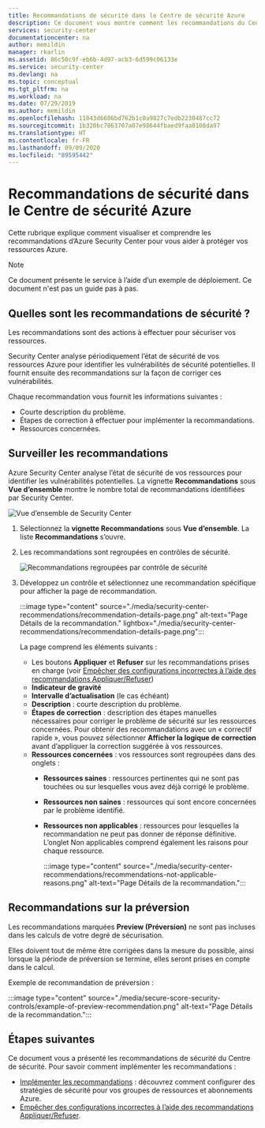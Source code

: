 ```yaml
---
title: Recommandations de sécurité dans le Centre de sécurité Azure
description: Ce document vous montre comment les recommandations du Centre de sécurité Azure peuvent vous aider à protéger vos ressources Azure et à rester en conformité avec les stratégies de sécurité.
services: security-center
documentationcenter: na
author: memildin
manager: rkarlin
ms.assetid: 86c50c9f-eb6b-4d97-acb3-6d599c06133e
ms.service: security-center
ms.devlang: na
ms.topic: conceptual
ms.tgt_pltfrm: na
ms.workload: na
ms.date: 07/29/2019
ms.author: memildin
ms.openlocfilehash: 11043d6686bd762b1c0a9827c7edb2230487cc72
ms.sourcegitcommit: 1b320bc7863707a07e98644fbaed9faa0108da97
ms.translationtype: HT
ms.contentlocale: fr-FR
ms.lasthandoff: 09/09/2020
ms.locfileid: "89595442"
---
```

# <a name="security-recommendations-in-azure-security-center"></a>Recommandations de sécurité dans le Centre de sécurité Azure 
Cette rubrique explique comment visualiser et comprendre les recommandations d’Azure Security Center pour vous aider à protéger vos ressources Azure.

> [!NOTE]
> Ce document présente le service à l’aide d’un exemple de déploiement.  Ce document n'est pas un guide pas à pas.
>

## <a name="what-are-security-recommendations"></a>Quelles sont les recommandations de sécurité ?

Les recommandations sont des actions à effectuer pour sécuriser vos ressources.

Security Center analyse périodiquement l’état de sécurité de vos ressources Azure pour identifier les vulnérabilités de sécurité potentielles. Il fournit ensuite des recommandations sur la façon de corriger ces vulnérabilités.

Chaque recommandation vous fournit les informations suivantes :

- Courte description du problème.
- Étapes de correction à effectuer pour implémenter la recommandations.
- Ressources concernées.

## <a name="monitor-recommendations"></a>Surveiller les recommandations <a name="monitor-recommendations"></a>

Azure Security Center analyse l’état de sécurité de vos ressources pour identifier les vulnérabilités potentielles. La vignette **Recommandations** sous **Vue d’ensemble** montre le nombre total de recommandations identifiées par Security Center.

![Vue d’ensemble de Security Center](./media/security-center-recommendations/asc-overview.png)

1. Sélectionnez la **vignette Recommandations** sous **Vue d’ensemble**. La liste **Recommandations** s’ouvre.

1. Les recommandations sont regroupées en contrôles de sécurité.

      ![Recommandations regroupées par contrôle de sécurité](./media/security-center-recommendations/view-recommendations.png)

1. Développez un contrôle et sélectionnez une recommandation spécifique pour afficher la page de recommandation.

    :::image type="content" source="./media/security-center-recommendations/recommendation-details-page.png" alt-text="Page Détails de la recommandation." lightbox="./media/security-center-recommendations/recommendation-details-page.png":::

    La page comprend les éléments suivants :

    - Les boutons **Appliquer** et **Refuser** sur les recommandations prises en charge (voir [Empêcher des configurations incorrectes à l’aide des recommandations Appliquer/Refuser](prevent-misconfigurations.md))
    - **Indicateur de gravité**
    - **Intervalle d’actualisation** (le cas échéant) 
    - **Description** : courte description du problème.
    - **Étapes de correction** : description des étapes manuelles nécessaires pour corriger le problème de sécurité sur les ressources concernées. Pour obtenir des recommandations avec un « correctif rapide », vous pouvez sélectionner **Afficher la logique de correction** avant d’appliquer la correction suggérée à vos ressources. 
    - **Ressources concernées** : vos ressources sont regroupées dans des onglets :
        - **Ressources saines** : ressources pertinentes qui ne sont pas touchées ou sur lesquelles vous avez déjà corrigé le problème.
        - **Ressources non saines** : ressources qui sont encore concernées par le problème identifié.
        - **Ressources non applicables** : ressources pour lesquelles la recommandation ne peut pas donner de réponse définitive. L’onglet Non applicables comprend également les raisons pour chaque ressource. 

            :::image type="content" source="./media/security-center-recommendations/recommendations-not-applicable-reasons.png" alt-text="Page Détails de la recommandation.":::

## <a name="preview-recommendations"></a>Recommandations sur la préversion

Les recommandations marquées **Preview (Préversion)** ne sont pas incluses dans les calculs de votre degré de sécurisation.

Elles doivent tout de même être corrigées dans la mesure du possible, ainsi lorsque la période de préversion se termine, elles seront prises en compte dans le calcul.

Exemple de recommandation de préversion :

:::image type="content" source="./media/secure-score-security-controls/example-of-preview-recommendation.png" alt-text="Page Détails de la recommandation.":::
 
## <a name="next-steps"></a>Étapes suivantes

Ce document vous a présenté les recommandations de sécurité du Centre de sécurité. Pour savoir comment implémenter les recommandations :

- [Implémenter les recommandations](security-center-remediate-recommendations.md) : découvrez comment configurer des stratégies de sécurité pour vos groupes de ressources et abonnements Azure.
- [Empêcher des configurations incorrectes à l’aide des recommandations Appliquer/Refuser](prevent-misconfigurations.md).
